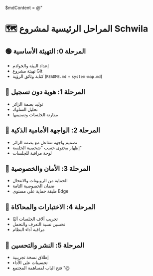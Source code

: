 $mdContent = @"
# 🗺️ المراحل الرئيسية لمشروع Schwila

## 🟢 المرحلة 0: التهيئة الأساسية
- إعداد البيئة والخوادم
- تهيئة مشروع Git
- كتابة وثائق الرؤية (`README.md` + `system-map.md`)

## 🧠 المرحلة 1: هوية دون تسجيل
- توليد بصمة الزائر
- تحليل السلوك
- مقارنة الجلسات وتصنيفها

## 🧩 المرحلة 2: الواجهة الأمامية الذكية
- تصميم واجهة تتفاعل مع بصمة الزائر
- إظهار محتوى حسب "شخصية الجلسة"
- لوحة مراقبة للجلسات

## 🔐 المرحلة 3: الأمان والخصوصية
- الحماية من الروبوتات والانتحال
- ضمان الخصوصية التامة
- طبقة حماية على مستوى Edge

## 🧪 المرحلة 4: الاختبارات والمحاكاة
- تجريب آلاف الجلسات آليًا
- تحسين نسبة التعرف والتحمل
- مراقبة أداء النظام

## 🚀 المرحلة 5: النشر والتحسين
- إطلاق نسخة تجريبية
- تحسينات على الأداء
- فتح الباب لمساهمة المجتمع
"@